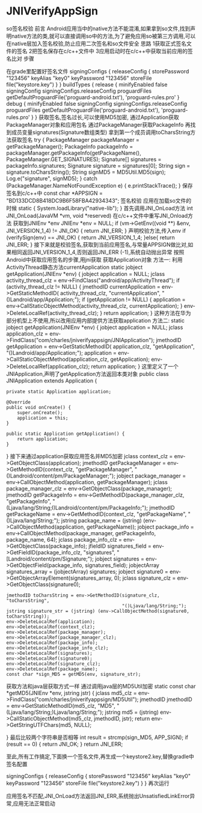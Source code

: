 # JNIVerifyAppSign
so签名校验
前言
Android应用当中的native方法不能混淆,如果拿到so文件,找到声明native方法的类,就可以直接调用so中的方法,为了避免应用so被第三方调用,可以在native层加入签名校验,防止应用二次签名和so文件安全
思路
1获取正式签名文件的签名
2把签名保存在c/c++文件中
3应用启动时在c/c++中获取当前应用的签名比对
步骤

在grade里配置好签名文件
signingConfigs {
    releaseConfig {
        storePassword "123456"
        keyAlias "key0"
        keyPassword "123456"
        storeFile file("keystore.key")
    }
}
buildTypes {
    release {
        minifyEnabled false
        signingConfig signingConfigs.releaseConfig
        proguardFiles getDefaultProguardFile('proguard-android.txt'), 'proguard-rules.pro'
    }
    debug {
        minifyEnabled false
        signingConfig signingConfigs.releaseConfig
        proguardFiles getDefaultProguardFile('proguard-android.txt'), 'proguard-rules.pro'
    }
}
获取签名,签名过长,可以使用MD5加密,
通过Application获取PackageManager对象和应用包名
通过PackageManager获取PackageInfo
再找到成员变量signatures(Signature数组类型)
拿到第一个成员调用toCharsString方法获取签名
try {
    PackageManager packageManager = getPackageManager();
    PackageInfo packageInfo = packageManager.getPackageInfo(getPackageName(), PackageManager.GET_SIGNATURES);
    Signature[] signatures = packageInfo.signatures;
    Signature signature = signatures[0];
    String sign = signature.toCharsString();
    String signMD5 = MD5Util.MD5(sign);
    Log.e("signature", signMD5);
} catch (PackageManager.NameNotFoundException e) {
    e.printStackTrace();
}
保存签名到c/c++中
const char *APPSIGN = "BD133DCD8B418DC9B6F58FBA42934343";
签名校验
应用在加载so文件的时候
static {
    System.loadLibrary("native-lib");
}
首先调用JNI_OnLoad方法
int JNI_OnLoad(JavaVM *vm, void *reserved) 
在c/c++文件中重写JNI_Onload方法
获取到JNIEnv *env
JNIEnv *env = NULL;
if (vm->GetEnv((void **) &env, JNI_VERSION_1_4) != JNI_OK) {
    return JNI_ERR;
}
声明校验方法,传入env
if (verifySign(env) == JNI_OK) {
    return JNI_VERSION_1_4;
}else{
    return JNI_ERR;
}
接下来就是校验签名,获取到当前应用签名,与常量APPSIGN做比对,如果相同返回JNI_VERSION_1_4,否则返回JNI_ERR (-1),系统自动抛出异常
按照Android中获取应用签名的步骤,用jni获取
获取Application对象
方法一:
利用ActivityThread静态方法currentApplication
static jobject getApplication(JNIEnv *env) {
    jobject application = NULL;
    jclass activity_thread_clz = env->FindClass("android/app/ActivityThread");
    if (activity_thread_clz != NULL) {
        jmethodID currentApplication = env->GetStaticMethodID(
                activity_thread_clz, "currentApplication", "()Landroid/app/Application;");
        if (getApplication != NULL) {
            application = env->CallStaticObjectMethod(activity_thread_clz, currentApplication);
        }
        env->DeleteLocalRef(activity_thread_clz);
    }
    return application;
}
这种方法在华为部分机型上不使用,所以改用应用内部提供方法获取application
方法二:
static jobject getApplication(JNIEnv *env) {
    jobject application = NULL;
    jclass application_clz = env->FindClass("com/charles/jniverifyappsign/JNIApplication");
    jmethodID getApplication = env->GetStaticMethodID(
            application_clz, "getApplication", "()Landroid/app/Application;");
    application = env->CallStaticObjectMethod(application_clz, getApplication);
    env->DeleteLocalRef(application_clz);
    return application;
}
这里定义了一个JNIApplication,声明了getApplication方法返回本类对象
public class JNIApplication extends Application {

    private static Application application;

    @Override
    public void onCreate() {
        super.onCreate();
        application = this;
    }

    public static Application getApplication() {
        return application;
    }
}
接下来通过application获取应用签名并MD5加密
    jclass context_clz = env->GetObjectClass(application);
    jmethodID getPackageManager = env->GetMethodID(context_clz, "getPackageManager",
                                                   "()Landroid/content/pm/PackageManager;");
    jobject package_manager = env->CallObjectMethod(application, getPackageManager);
    jclass package_manager_clz = env->GetObjectClass(package_manager);
    jmethodID getPackageInfo = env->GetMethodID(package_manager_clz, "getPackageInfo",
                                                "(Ljava/lang/String;I)Landroid/content/pm/PackageInfo;");
    jmethodID getPackageName = env->GetMethodID(context_clz, "getPackageName",
                                                "()Ljava/lang/String;");
    jstring package_name = (jstring) (env->CallObjectMethod(application, getPackageName));
    jobject package_info = env->CallObjectMethod(package_manager, getPackageInfo, package_name, 64);
    jclass package_info_clz = env->GetObjectClass(package_info);
    jfieldID signatures_field = env->GetFieldID(package_info_clz, "signatures",
                                                "[Landroid/content/pm/Signature;");
    jobject signatures = env->GetObjectField(package_info, signatures_field);
    jobjectArray signatures_array = (jobjectArray) signatures;
    jobject signature0 = env->GetObjectArrayElement(signatures_array, 0);
    jclass signature_clz = env->GetObjectClass(signature0);

    jmethodID toCharsString = env->GetMethodID(signature_clz, "toCharsString",
                                               "()Ljava/lang/String;");
    jstring signature_str = (jstring) (env->CallObjectMethod(signature0, toCharsString));
    env->DeleteLocalRef(application);
    env->DeleteLocalRef(context_clz);
    env->DeleteLocalRef(package_manager);
    env->DeleteLocalRef(package_manager_clz);
    env->DeleteLocalRef(package_info);
    env->DeleteLocalRef(package_info_clz);
    env->DeleteLocalRef(signatures);
    env->DeleteLocalRef(signature0);
    env->DeleteLocalRef(signature_clz);
    env->DeleteLocalRef(package_name);
    const char *sign_MD5 = getMD5(env, signature_str);
获取方法和java层获取方式一样
通过调用java层的MD5Util加密
static const char *getMD5(JNIEnv *env, jstring jstr) {
    jclass md5_clz = env->FindClass("com/charles/jniverifyappsign/MD5Util");
    jmethodID jmethodID = env->GetStaticMethodID(md5_clz, "MD5",
                                                 "(Ljava/lang/String;)Ljava/lang/String;");
    jstring md5 = (jstring) env->CallStaticObjectMethod(md5_clz, jmethodID, jstr);
    return env->GetStringUTFChars(md5, NULL);

}
最后比较两个字符串是否相等
int result = strcmp(sign_MD5, APP_SIGN);
if (result == 0) {
    return JNI_OK;
}
return JNI_ERR;

至此,所有工作搞定,下面换一个签名文件,再生成一个keystore2.key,替换gradle中签名配置

signingConfigs {
    releaseConfig {
        storePassword "123456"
        keyAlias "key0"
        keyPassword "123456"
        storeFile file("keystore2.key")
    }
}
再次运行

应用签名不匹配,JNI_OnLoad方法返回JNI_ERR,系统抛出UnsatisfiedLinkError异常,应用无法正常启动

